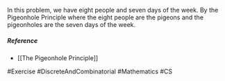In this problem, we have eight people and seven days of the week. By the Pigeonhole Principle where the eight people are the pigeons and the pigeonholes are the seven days of the week.
##### Reference
- [[The Pigeonhole Principle]]

#Exercise #DiscreteAndCombinatorial #Mathematics #CS 